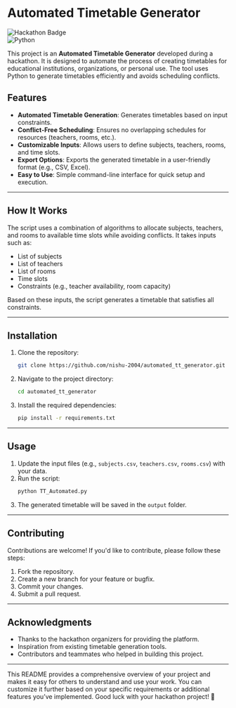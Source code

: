# Automated Timetable Generator

![Hackathon Badge](https://img.shields.io/badge/Hackathon-Project-blue)  
![Python](https://img.shields.io/badge/Python-3.x-green)  

This project is an **Automated Timetable Generator** developed during a hackathon. It is designed to automate the process of creating timetables for educational institutions, organizations, or personal use. The tool uses Python to generate timetables efficiently and avoids scheduling conflicts.


## Features

- **Automated Timetable Generation**: Generates timetables based on input constraints.
- **Conflict-Free Scheduling**: Ensures no overlapping schedules for resources (teachers, rooms, etc.).
- **Customizable Inputs**: Allows users to define subjects, teachers, rooms, and time slots.
- **Export Options**: Exports the generated timetable in a user-friendly format (e.g., CSV, Excel).
- **Easy to Use**: Simple command-line interface for quick setup and execution.

---

## How It Works

The script uses a combination of algorithms to allocate subjects, teachers, and rooms to available time slots while avoiding conflicts. It takes inputs such as:
- List of subjects
- List of teachers
- List of rooms
- Time slots
- Constraints (e.g., teacher availability, room capacity)

Based on these inputs, the script generates a timetable that satisfies all constraints.

---

## Installation

1. Clone the repository:
   ```bash
   git clone https://github.com/nishu-2004/automated_tt_generator.git
   ```
2. Navigate to the project directory:
   ```bash
   cd automated_tt_generator
   ```
3. Install the required dependencies:
   ```bash
   pip install -r requirements.txt
   ```

---

## Usage

1. Update the input files (e.g., `subjects.csv`, `teachers.csv`, `rooms.csv`) with your data.
2. Run the script:
   ```bash
   python TT_Automated.py
   ```
3. The generated timetable will be saved in the `output` folder.

---

## Contributing

Contributions are welcome! If you'd like to contribute, please follow these steps:
1. Fork the repository.
2. Create a new branch for your feature or bugfix.
3. Commit your changes.
4. Submit a pull request.

---

## Acknowledgments

- Thanks to the hackathon organizers for providing the platform.
- Inspiration from existing timetable generation tools.
- Contributors and teammates who helped in building this project.



---

This README provides a comprehensive overview of your project and makes it easy for others to understand and use your work. You can customize it further based on your specific requirements or additional features you’ve implemented. Good luck with your hackathon project! 🚀
